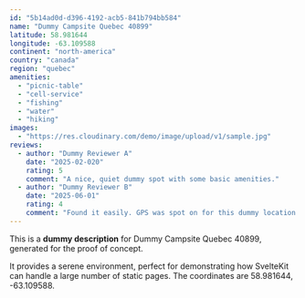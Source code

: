 ```yaml
---
id: "5b14ad0d-d396-4192-acb5-841b794bb584"
name: "Dummy Campsite Quebec 40899"
latitude: 58.981644
longitude: -63.109588
continent: "north-america"
country: "canada"
region: "quebec"
amenities:
  - "picnic-table"
  - "cell-service"
  - "fishing"
  - "water"
  - "hiking"
images:
  - "https://res.cloudinary.com/demo/image/upload/v1/sample.jpg"
reviews:
  - author: "Dummy Reviewer A"
    date: "2025-02-020"
    rating: 5
    comment: "A nice, quiet dummy spot with some basic amenities."
  - author: "Dummy Reviewer B"
    date: "2025-06-01"
    rating: 4
    comment: "Found it easily. GPS was spot on for this dummy location."
---
```


This is a **dummy description** for Dummy Campsite Quebec 40899, generated for the proof of concept.

It provides a serene environment, perfect for demonstrating how SvelteKit can handle a large number of static pages. The coordinates are 58.981644, -63.109588.
